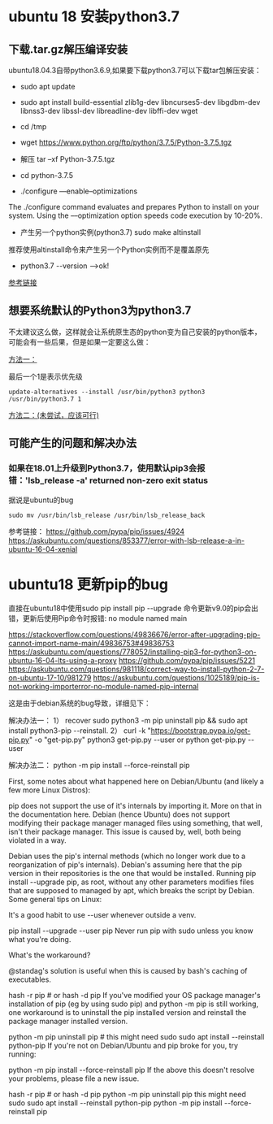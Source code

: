 

# ubuntu 18 安装python3.7

## 下载.tar.gz解压编译安装

ubuntu18.04.3自带python3.6.9,如果要下载python3.7可以下载tar包解压安装：

- sudo apt update
- sudo apt install build-essential zlib1g-dev libncurses5-dev libgdbm-dev libnss3-dev libssl-dev libreadline-dev libffi-dev wget
- cd /tmp
- wget https://www.python.org/ftp/python/3.7.5/Python-3.7.5.tgz

- 解压  tar –xf Python-3.7.5.tgz
- cd python-3.7.5
- ./configure ––enable–optimizations

The ./configure command evaluates and prepares Python to install on your system. Using the ––optimization option speeds code execution by 10-20%.

- 产生另一个python实例(python3.7)   sudo make altinstall

推荐使用altinstall命令来产生另一个Python实例而不是覆盖原先

- python3.7 --version -->ok!


[参考链接](https://phoenixnap.com/kb/how-to-install-python-3-ubuntu)

## 想要系统默认的Python3为python3.7

不太建议这么做，这样就会让系统原生态的python变为自己安装的python版本，可能会有一些后果，但是如果一定要这么做：

[方法一：](https://stackoverflow.com/questions/41986507/unable-to-set-default-python-version-to-python3-in-ubuntu)

最后一个1是表示优先级
```
update-alternatives --install /usr/bin/python3 python3 /usr/bin/python3.7 1
```

[方法二：(未尝试，应该可行)](https://askubuntu.com/questions/1120474/setting-python3-to-version-3-7-on-wsl)


## 可能产生的问题和解决办法

### 如果在18.01上升级到Python3.7，使用默认pip3会报错：'lsb_release -a' returned non-zero exit status

据说是ubuntu的bug

```
sudo mv /usr/bin/lsb_release /usr/bin/lsb_release_back
```

参考链接：
https://github.com/pypa/pip/issues/4924
https://askubuntu.com/questions/853377/error-with-lsb-release-a-in-ubuntu-16-04-xenial



# ubuntu18 更新pip的bug

直接在ubuntu18中使用sudo pip install pip --upgrade
命令更新v9.0的pip会出错，更新后使用Pip命令时报错: no module named main

https://stackoverflow.com/questions/49836676/error-after-upgrading-pip-cannot-import-name-main/49836753#49836753
https://askubuntu.com/questions/778052/installing-pip3-for-python3-on-ubuntu-16-04-lts-using-a-proxy
https://github.com/pypa/pip/issues/5221
https://askubuntu.com/questions/981118/correct-way-to-install-python-2-7-on-ubuntu-17-10/981279
https://askubuntu.com/questions/1025189/pip-is-not-working-importerror-no-module-named-pip-internal

这是由于debian系统的bug导致，详细见下：

解决办法一：
1） recover
	sudo python3 -m pip uninstall pip && sudo apt install python3-pip --reinstall.
2） 	curl -k "https://bootstrap.pypa.io/get-pip.py" -o "get-pip.py"
	python3 get-pip.py --user
	or python get-pip.py --user

解决办法二：
python -m pip install --force-reinstall pip

First, some notes about what happened here on Debian/Ubuntu (and likely a few more Linux Distros):

pip does not support the use of it's internals by importing it. More on that in the documentation here.
Debian (hence Ubuntu) does not support modifying their package manager managed files using something, that well, isn't their package manager.
This issue is caused by, well, both being violated in a way.

Debian uses the pip's internal methods (which no longer work due to a reorganization of pip's internals). Debian's assuming here that the pip version in their repositories is the one that would be installed.
Running pip install --upgrade pip, as root, without any other parameters modifies files that are supposed to managed by apt, which breaks the script by Debian.
Some general tips on Linux:

It's a good habit to use --user whenever outside a venv.

pip install --upgrade --user pip
Never run pip with sudo unless you know what you're doing.


What's the workaround?

@standag's solution is useful when this is caused by bash's caching of executables.

hash -r pip # or hash -d pip
If you've modified your OS package manager's installation of pip (eg by using sudo pip) and python -m pip is still working, one workaround is to uninstall the pip installed version and reinstall the package manager installed version.

python -m pip uninstall pip  # this might need sudo
sudo apt install --reinstall python-pip
If you're not on Debian/Ubuntu and pip broke for you, try running:

python -m pip install --force-reinstall pip
If the above this doesn't resolve your problems, please file a new issue.


hash -r pip # or hash -d pip
python -m pip uninstall pip this might need sudo
sudo apt install --reinstall python-pip
python -m pip install --force-reinstall pip


	
	